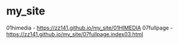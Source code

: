 # my_site
01himedia -  https://zz141.github.io/my_site/01HIMEDIA
07fullpage -https://zz141.github.io/my_site/07fullpage.index03.html
